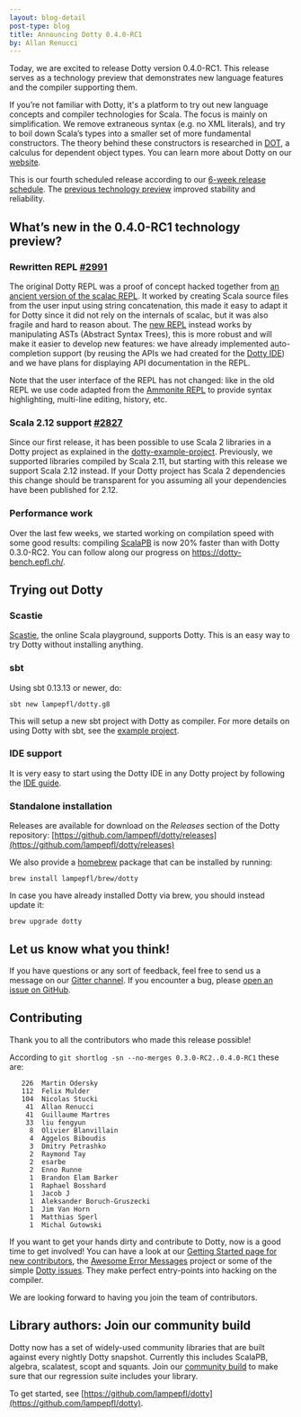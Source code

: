 ```yaml
---
layout: blog-detail
post-type: blog
title: Announcing Dotty 0.4.0-RC1
by: Allan Renucci
---
```


Today, we are excited to release Dotty version 0.4.0-RC1. This release
serves as a technology preview that demonstrates new language features
and the compiler supporting them.

If you’re not familiar with Dotty, it's a platform to try out new language concepts and compiler
technologies for Scala. The focus is mainly on simplification. We remove extraneous syntax
(e.g. no XML literals), and try to boil down Scala’s types into a smaller set of more fundamental
constructors. The theory behind these constructors is researched in
[DOT](https://infoscience.epfl.ch/record/215280), a calculus for dependent object types.
You can learn more about Dotty on our [website](https://dotty.epfl.ch).

<!--more-->

This is our fourth scheduled release according to our [6-week release schedule](https://dotty.epfl.ch/docs/usage/version-numbers.html).
The [previous technology preview](/blog/2017/09/07/third-dotty-milestone-release.html) improved
stability and reliability.

## What’s new in the 0.4.0-RC1 technology preview?

### Rewritten REPL [#2991](https://github.com/lampepfl/dotty/pull/2991)
The original Dotty REPL was a proof of concept hacked together
from
[an ancient version of the scalac REPL](https://github.com/lampepfl/dotty/pull/1082#issuecomment-183905504).
It worked by creating Scala source files from the user input using string
concatenation, this made it easy to adapt it for Dotty since it did not rely on
the internals of scalac, but it was also fragile and hard to reason about.
The [new REPL](https://github.com/lampepfl/dotty/pull/2991) instead works by
manipulating ASTs (Abstract Syntax Trees), this is more robust and will make it
easier to develop new features: we have already implemented auto-completion
support (by reusing the APIs we had created for
the [Dotty IDE](https://dotty.epfl.ch/docs/usage/ide-support.html)) and we have
plans for displaying API documentation in the REPL.

Note that the user interface of the REPL has not changed: like in the old REPL
we use code adapted from the [Ammonite REPL](https://ammonite.io/#Ammonite-REPL)
to provide syntax highlighting, multi-line editing, history, etc.

### Scala 2.12 support [#2827](https://github.com/lampepfl/dotty/pull/2827)
Since our first release, it has been possible to use Scala 2 libraries in a
Dotty project as explained in the
[dotty-example-project](https://github.com/smarter/dotty-example-project#getting-your-project-to-compile-with-dotty).
Previously, we supported libraries compiled by Scala 2.11, but starting with this
release we support Scala 2.12 instead. If your Dotty project has Scala 2
dependencies this change should be transparent for you assuming all your
dependencies have been published for 2.12.

### Performance work
Over the last few weeks, we started working on compilation speed with some good results:
compiling [ScalaPB](https://github.com/dotty-staging/scalapb) is now 20% faster
than with Dotty 0.3.0-RC2. You can follow along our progress on
https://dotty-bench.epfl.ch/.


## Trying out Dotty
### Scastie
[Scastie], the online Scala playground, supports Dotty.
This is an easy way to try Dotty without installing anything.

### sbt
Using sbt 0.13.13 or newer, do:

```
sbt new lampepfl/dotty.g8
```

This will setup a new sbt project with Dotty as compiler. For more details on
using Dotty with sbt, see the
[example project](https://github.com/lampepfl/dotty-example-project).

### IDE support
It is very easy to start using the Dotty IDE in any Dotty project by following
the [IDE guide](https://dotty.epfl.ch/docs/usage/ide-support.html).


### Standalone installation
Releases are available for download on the _Releases_
section of the Dotty repository:
[https://github.com/lampepfl/dotty/releases](https://github.com/lampepfl/dotty/releases)

We also provide a [homebrew](https://brew.sh/) package that can be installed by running:

```
brew install lampepfl/brew/dotty
```

In case you have already installed Dotty via brew, you should instead update it:

```
brew upgrade dotty
```

## Let us know what you think!
If you have questions or any sort of feedback, feel free to send us a message on our
[Gitter channel](https://gitter.im/lampepfl/dotty). If you encounter a bug, please
[open an issue on GitHub](https://github.com/lampepfl/dotty/issues/new).

## Contributing
Thank you to all the contributors who made this release possible!

According to `git shortlog -sn --no-merges 0.3.0-RC2..0.4.0-RC1` these are:

```
   226  Martin Odersky
   112  Felix Mulder
   104  Nicolas Stucki
    41  Allan Renucci
    41  Guillaume Martres
    33  liu fengyun
     8  Olivier Blanvillain
     4  Aggelos Biboudis
     3  Dmitry Petrashko
     2  Raymond Tay
     2  esarbe
     2  Enno Runne
     1  Brandon Elam Barker
     1  Raphael Bosshard
     1  Jacob J
     1  Aleksander Boruch-Gruszecki
     1  Jim Van Horn
     1  Matthias Sperl
     1  Michal Gutowski
```

If you want to get your hands dirty and contribute to Dotty, now is a good time to get involved!
You can have a look at our [Getting Started page for new contributors](https://dotty.epfl.ch/docs/contributing/getting-started.html),
the [Awesome Error Messages](https://scala-lang.org/blog/2016/10/14/dotty-errors.html) project or some of
the simple [Dotty issues](https://github.com/lampepfl/dotty/issues?q=is%3Aissue+is%3Aopen+label%3Aexp%3Anovice).
They make perfect entry-points into hacking on the compiler.

We are looking forward to having you join the team of contributors.

## Library authors: Join our community build
Dotty now has a set of widely-used community libraries that are built against every nightly Dotty
snapshot. Currently this includes ScalaPB, algebra, scalatest, scopt and squants.
Join our [community build](https://github.com/lampepfl/dotty-community-build)
to make sure that our regression suite includes your library.

To get started, see [https://github.com/lampepfl/dotty](https://github.com/lampepfl/dotty).


[Scastie]: https://scastie.scala-lang.org/?target=dotty

[@odersky]: https://github.com/odersky
[@DarkDimius]: https://github.com/DarkDimius
[@smarter]: https://github.com/smarter
[@felixmulder]: https://github.com/felixmulder
[@nicolasstucki]: https://github.com/nicolasstucki
[@liufengyun]: https://github.com/liufengyun
[@OlivierBlanvillain]: https://github.com/OlivierBlanvillain
[@biboudis]: https://github.com/biboudis
[@allanrenucci]: https://github.com/allanrenucci
